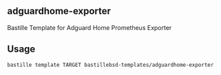 
## adguardhome-exporter
Bastille Template for Adguard Home Prometheus Exporter

## Usage
```shell
bastille template TARGET bastillebsd-templates/adguardhome-exporter
```
